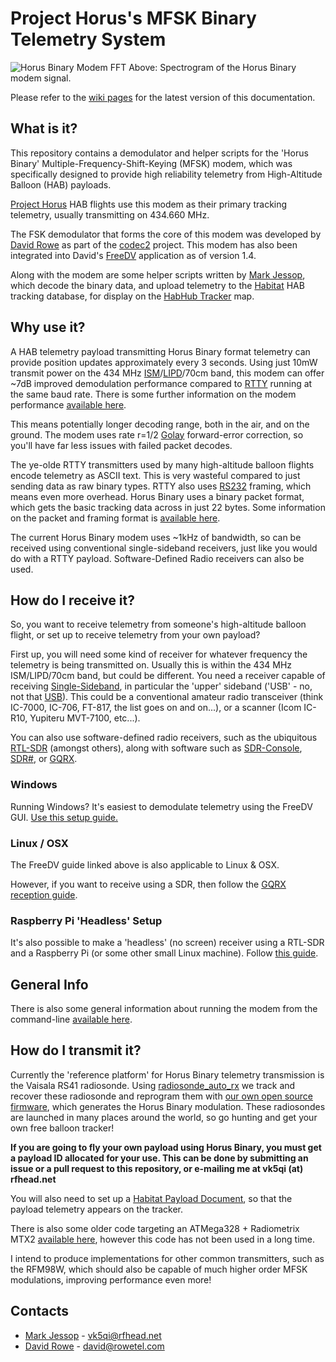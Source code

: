 # Project Horus's MFSK Binary Telemetry System

![Horus Binary Modem FFT](https://github.com/projecthorus/horusbinary/raw/master/doc/modem_fft.jpg)
Above: Spectrogram of the Horus Binary modem signal.

Please refer to the [wiki pages](https://github.com/projecthorus/horusbinary/wiki) for the latest version of this documentation.

## What is it?
This repository contains a demodulator and helper scripts for the 'Horus Binary' Multiple-Frequency-Shift-Keying (MFSK) modem, which was specifically designed to provide high reliability telemetry from High-Altitude Balloon (HAB) payloads. 

[Project Horus](https://www.areg.org.au/archives/category/activities/project-horus) HAB flights use this modem as their primary tracking telemetry, usually transmitting on 434.660 MHz.

The FSK demodulator that forms the core of this modem was developed by [David Rowe](http://rowetel.com) as part of the [codec2](https://github.com/drowe67/codec2) project. This modem has also been integrated into David's [FreeDV](https://freedv.org/) application as of version 1.4. 

Along with the modem are some helper scripts written by [Mark Jessop](https://rfhead.net), which decode the binary data, and upload telemetry to the [Habitat](http://habitat.habhub.org/) HAB tracking database, for display on the [HabHub Tracker](https://tracker.habhub.org/) map.

## Why use it?
A HAB telemetry payload transmitting Horus Binary format telemetry can provide position updates approximately every 3 seconds. Using just 10mW transmit power on the 434 MHz [ISM](https://en.wikipedia.org/wiki/ISM_band)/[LIPD](https://www.acma.gov.au/licences/low-interference-potential-devices-lipd-class-licence)/70cm band, this modem can offer ~7dB improved demodulation performance compared to [RTTY](https://en.wikipedia.org/wiki/Radioteletype) running at the same baud rate. There is some further information on the modem performance [available here](https://www.rowetel.com/?p=5906).

This means potentially longer decoding range, both in the air, and on the ground. The modem uses rate r=1/2 [Golay](https://en.wikipedia.org/wiki/Binary_Golay_code) forward-error correction, so you'll have far less issues with failed packet decodes.

The ye-olde RTTY transmitters used by many high-altitude balloon flights encode telemetry as ASCII text. This is very wasteful compared to just sending data as raw binary types. RTTY also uses [RS232](https://en.wikipedia.org/wiki/RS-232) framing, which means even more overhead. Horus Binary uses a binary packet format, which gets the basic tracking data across in just 22 bytes. Some information on the packet and framing format is [available here](https://github.com/projecthorus/horusbinary/wiki/2---Modem-Details).

The current Horus Binary modem uses ~1kHz of bandwidth, so can be received using conventional single-sideband receivers, just like you would do with a RTTY payload. Software-Defined Radio receivers can also be used.

## How do I receive it?
So, you want to receive telemetry from someone's high-altitude balloon flight, or set up to receive telemetry from your own payload?

First up, you will need some kind of receiver for whatever frequency the telemetry is being transmitted on. Usually this is within the 434 MHz ISM/LIPD/70cm band, but could be different. 
You need a receiver capable of receiving [Single-Sideband](https://en.wikipedia.org/wiki/Single-sideband_modulation), in particular the 'upper' sideband ('USB' - no, not that [USB](https://en.wikipedia.org/wiki/Universal_serial_bus)). 
This could be a conventional amateur radio transceiver (think IC-7000, IC-706, FT-817, the list goes on and on...), or a scanner (Icom IC-R10, Yupiteru MVT-7100, etc...).

You can also use software-defined radio receivers, such as the ubiquitous [RTL-SDR](https://www.rtl-sdr.com/buy-rtl-sdr-dvb-t-dongles/) (amongst others), along with software such as [SDR-Console](https://www.sdr-radio.com/console), [SDR#](https://airspy.com/download/), or [GQRX](http://gqrx.dk/).

### Windows
Running Windows? It's easiest to demodulate telemetry using the FreeDV GUI. [Use this setup guide.](https://github.com/projecthorus/horusbinary/wiki/1.1---RX-Guide-Using-FreeDV)

### Linux / OSX
The FreeDV guide linked above is also applicable to Linux & OSX. 

However, if you want to receive using a SDR, then follow the [GQRX reception guide](https://github.com/projecthorus/horusbinary/wiki/1.2---RX-Guide-using-GQRX-(Linux-and-OSX)).

### Raspberry Pi 'Headless' Setup
It's also possible to make a 'headless' (no screen) receiver using a RTL-SDR and a Raspberry Pi (or some other small Linux machine). Follow [this guide](https://github.com/projecthorus/horusbinary/wiki/1.3---Raspberry-Pi-'Headless'-RX-Guide).

## General Info
There is also some general information about running the modem from the command-line [available here](https://github.com/projecthorus/horusbinary/wiki/2---Modem-Details#usage---horus-demod).

## How do I transmit it?
Currently the 'reference platform' for Horus Binary telemetry transmission is the Vaisala RS41 radiosonde. Using [radiosonde_auto_rx](https://github.com/projecthorus/radiosonde_auto_rx) we track and recover these radiosonde and reprogram them with [our own open source firmware](https://github.com/darksidelemm/RS41HUP), which generates the Horus Binary modulation. 
These radiosondes are launched in many places around the world, so go hunting and get your own free balloon tracker!

**If you are going to fly your own payload using Horus Binary, you must get a payload ID allocated for your use. This can be done by submitting an issue or a pull request to this repository, or e-mailing me at vk5qi (at) rfhead.net**

You will also need to set up a [Habitat Payload Document](https://github.com/projecthorus/horusbinary/wiki/3-Setting-up-a-Habitat-Payload-Document), so that the payload telemetry appears on the tracker.

There is also some older code targeting an ATMega328 + Radiometrix MTX2 [available here](https://github.com/darksidelemm/uAvaNutBinary/tree/master/uAvaNutBinary), however this code has not been used in a long time. 

I intend to produce implementations for other common transmitters, such as the RFM98W, which should also be capable of much higher order MFSK modulations, improving performance even more!

## Contacts
* [Mark Jessop](https://github.com/darksidelemm) - vk5qi@rfhead.net
* [David Rowe](https://rowetel.com) - david@rowetel.com
